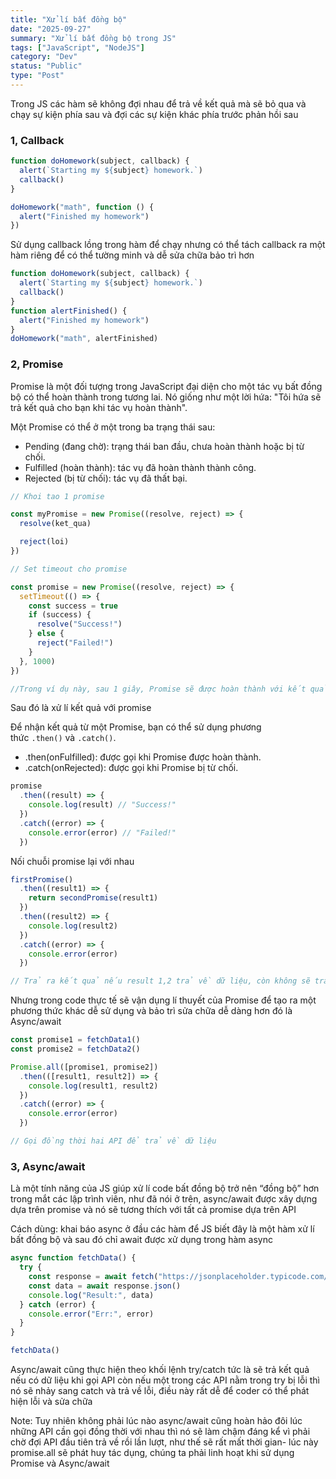 ```yaml
---
title: "Xử lí bất đồng bộ"
date: "2025-09-27"
summary: "Xử lí bất đồng bộ trong JS"
tags: ["JavaScript", "NodeJS"]
category: "Dev"
status: "Public"
type: "Post"
---
```


Trong JS các hàm sẽ không đợi nhau để trả về kết quả mà sẽ bỏ qua và chạy sự kiện phía sau và đợi các sự kiện khác phía trước phản hồi sau

### 1, Callback

```jsx
function doHomework(subject, callback) {
  alert(`Starting my ${subject} homework.`)
  callback()
}

doHomework("math", function () {
  alert("Finished my homework")
})
```

Sử dụng callback lồng trong hàm để chạy nhưng có thể tách callback ra một hàm riêng để có thể tường minh và dễ sửa chữa bảo trì hơn

```jsx
function doHomework(subject, callback) {
  alert(`Starting my ${subject} homework.`)
  callback()
}
function alertFinished() {
  alert("Finished my homework")
}
doHomework("math", alertFinished)
```

### 2, Promise

Promise là một đối tượng trong JavaScript đại diện cho một tác vụ bất đồng bộ có thể hoàn thành trong tương lai. Nó giống như một lời hứa: "Tôi hứa sẽ trả kết quả cho bạn khi tác vụ hoàn thành".

Một Promise có thể ở một trong ba trạng thái sau:

- Pending (đang chờ): trạng thái ban đầu, chưa hoàn thành hoặc bị từ chối.
- Fulfilled (hoàn thành): tác vụ đã hoàn thành thành công.
- Rejected (bị từ chối): tác vụ đã thất bại.

```jsx
// Khoi tao 1 promise

const myPromise = new Promise((resolve, reject) => {
  resolve(ket_qua)

  reject(loi)
})

// Set timeout cho promise

const promise = new Promise((resolve, reject) => {
  setTimeout(() => {
    const success = true
    if (success) {
      resolve("Success!")
    } else {
      reject("Failed!")
    }
  }, 1000)
})

//Trong ví dụ này, sau 1 giây, Promise sẽ được hoàn thành với kết quả "Success!" hoặc bị từ chối với "Failed!".
```

Sau đó là xử lí kết quả với promise

Để nhận kết quả từ một Promise, bạn có thể sử dụng phương thức `.then()` và `.catch()`.

- .then(onFulfilled): được gọi khi Promise được hoàn thành.
- .catch(onRejected): được gọi khi Promise bị từ chối.

```jsx
promise
  .then((result) => {
    console.log(result) // "Success!"
  })
  .catch((error) => {
    console.error(error) // "Failed!"
  })
```

Nối chuỗi promise lại với nhau

```jsx
firstPromise()
  .then((result1) => {
    return secondPromise(result1)
  })
  .then((result2) => {
    console.log(result2)
  })
  .catch((error) => {
    console.error(error)
  })

// Trả ra kết quả nếu result 1,2 trả về dữ liệu, còn không sẽ trả ra lỗi
```

Nhưng trong code thực tế sẽ vận dụng lí thuyết của Promise để tạo ra một phương thức khác dễ sử dụng và bảo trì sửa chữa dễ dàng hơn đó là Async/await

```jsx
const promise1 = fetchData1()
const promise2 = fetchData2()

Promise.all([promise1, promise2])
  .then(([result1, result2]) => {
    console.log(result1, result2)
  })
  .catch((error) => {
    console.error(error)
  })

// Gọi đồng thời hai API để trả về dữ liệu
```

### 3, Async/await

Là một tính năng của JS giúp xử lí code bất đồng bộ trở nên “đồng bộ” hơn trong mắt các lập trình viên, như đã nói ở trên, async/await được xây dựng dựa trên promise và nó sẽ tương thích với tất cả promise dựa trên API

Cách dùng: khai báo async ở đầu các hàm để JS biết đây là một hàm xử lí bất đồng bộ và sau đó chỉ await được xử dụng trong hàm async

```jsx
async function fetchData() {
  try {
    const response = await fetch("https://jsonplaceholder.typicode.com/users")
    const data = await response.json()
    console.log("Result:", data)
  } catch (error) {
    console.error("Err:", error)
  }
}

fetchData()
```

Async/await cũng thực hiện theo khối lệnh try/catch tức là sẽ trả kết quả nếu có dữ liệu khi gọi API còn nếu một trong các API nằm trong try bị lỗi thì nó sẽ nhảy sang catch và trả về lỗi, điều này rất dễ để coder có thể phát hiện lỗi và sửa chữa

Note: Tuy nhiên không phải lúc nào async/await cũng hoàn hảo đôi lúc những API cần gọi đồng thời với nhau thì nó sẽ làm chậm đáng kể vì phải chờ đợi API đầu tiên trả về rồi lần lượt, như thế sẽ rất mất thời gian- lúc này promise.all sẽ phát huy tác dụng, chúng ta phải linh hoạt khi sử dụng Promise và Async/await
